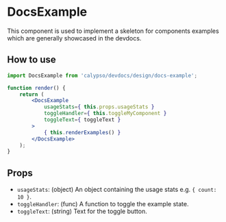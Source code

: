 # DocsExample

This component is used to implement a skeleton for components examples which are generally showcased in the devdocs.

## How to use

```jsx
import DocsExample from 'calypso/devdocs/design/docs-example';

function render() {
	return (
		<DocsExample
			usageStats={ this.props.usageStats }
			toggleHandler={ this.toggleMyComponent }
			toggleText={ toggleText }
		>
			{ this.renderExamples() }
		</DocsExample>
	);
}
```

## Props

- `usageStats`: (object) An object containing the usage stats e.g. `{ count: 10 }`.
- `toggleHandler`: (func) A function to toggle the example state.
- `toggleText`: (string) Text for the toggle button.
